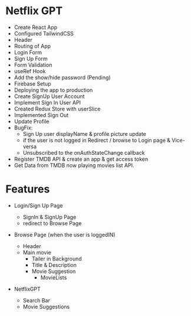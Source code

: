 # Netflix GPT

- Create React App
- Configured TailwindCSS
- Header
- Routing of App
- Login Form
- Sign Up Form
- Form Validation
- useRef Hook
- Add the show/hide password (Pending)
- Firebase Setup
- Deploying the app to production
- Create SignUp User Account
- Implement Sign In User API
- Created Redux Store with userSlice
- Implemented Sign Out
- Update Profile
- BugFix:
  - Sign Up user displayName & profile picture update
  - if the user is not logged in Redirect / browse to Login page & Vice-versa
  - Unsubscribed to the onAuthStateChange callback
- Register TMDB API & create an app & get access token
- Get Data from TMDB now playing movies list API.

# Features

- Login/Sign Up Page

  - SignIn & SignUp Page
  - redirect to Browse Page

- Browse Page (when the user is loggedIN)

  - Header
  - Main movie
    - Tailer in Background
    - Title & Description
    - Movie Suggestion
      - MovieLists

- NetflixGPT
  - Search Bar
  - Movie Suggestions
